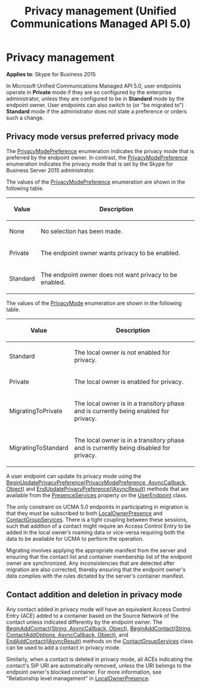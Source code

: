 ﻿---
title: Privacy management (Unified Communications Managed API 5.0)
TOCTitle: Privacy management
ms:assetid: 3eb4c8dd-8acb-487c-a92c-a6dd4098df0b
ms:mtpsurl: https://msdn.microsoft.com/library/Dn466020(v=office.16)
ms:contentKeyID: 65239957
ms.date: 07/27/2015
mtps_version: v=office.16
---

# Privacy management


**Applies to**: Skype for Business 2015

In Microsoft Unified Communications Managed API 5.0, user endpoints operate in **Private** mode if they are so configured by the enterprise administrator, unless they are configured to be in **Standard** mode by the endpoint owner. User endpoints can also switch to (or "be migrated to") **Standard** mode if the administrator does not state a preference or orders such a change.

## Privacy mode versus preferred privacy mode

The [PrivacyModePreference](https://msdn.microsoft.com/library/hh382914\(v=office.16\)) enumeration indicates the privacy mode that is preferred by the endpoint owner. In contrast, the [PrivacyModePreference](https://msdn.microsoft.com/library/hh382914\(v=office.16\)) enumeration indicates the privacy mode that is set by the Skype for Business Server 2015 administrator.

The values of the [PrivacyModePreference](https://msdn.microsoft.com/library/hh382914\(v=office.16\)) enumeration are shown in the following table.

<table>
<colgroup>
<col />
<col />
</colgroup>
<thead>
<tr class="header">
<th><p>Value</p></th>
<th><p>Description</p></th>
</tr>
</thead>
<tbody>
<tr class="odd">
<td><p>None</p></td>
<td><p>No selection has been made.</p></td>
</tr>
<tr class="even">
<td><p>Private</p></td>
<td><p>The endpoint owner wants privacy to be enabled.</p></td>
</tr>
<tr class="odd">
<td><p>Standard</p></td>
<td><p>The endpoint owner does not want privacy to be enabled.</p></td>
</tr>
</tbody>
</table>


The values of the [PrivacyMode](https://msdn.microsoft.com/library/hh382900\(v=office.16\)) enumeration are shown in the following table.

<table>
<colgroup>
<col />
<col />
</colgroup>
<thead>
<tr class="header">
<th><p>Value</p></th>
<th><p>Description</p></th>
</tr>
</thead>
<tbody>
<tr class="odd">
<td><p>Standard</p></td>
<td><p>The local owner is not enabled for privacy.</p></td>
</tr>
<tr class="even">
<td><p>Private</p></td>
<td><p>The local owner is enabled for privacy.</p></td>
</tr>
<tr class="odd">
<td><p>MigratingToPrivate</p></td>
<td><p>The local owner is in a transitory phase and is currently being enabled for privacy.</p></td>
</tr>
<tr class="even">
<td><p>MigratingToStandard</p></td>
<td><p>The local owner is in a transitory phase and is currently being disabled for privacy.</p></td>
</tr>
</tbody>
</table>


A user endpoint can update its privacy mode using the [BeginUpdatePrivacyPreference(PrivacyModePreference, AsyncCallback, Object)](https://msdn.microsoft.com/library/hh382158\(v=office.16\)) and [EndUpdatePrivacyPreference(IAsyncResult)](https://msdn.microsoft.com/library/hh383237\(v=office.16\)) methods that are available from the [PresenceServices](https://msdn.microsoft.com/library/hh349242\(v=office.16\)) property on the [UserEndpoint](https://docs.microsoft.com/dotnet/api/microsoft.rtc.collaboration.userendpoint?view=ucma-api) class.

The only constraint on UCMA 5.0 endpoints in participating in migration is that they must be subscribed to both [LocalOwnerPresence](https://msdn.microsoft.com/library/hh382370\(v=office.16\)) and [ContactGroupServices](https://msdn.microsoft.com/library/hh381099\(v=office.16\)). There is a tight coupling between these sessions, such that addition of a contact might require an Access Control Entry to be added in the local owner’s roaming data or vice-versa requiring both the data to be available for UCMA to perform the operation.

Migrating involves applying the appropriate manifest from the server and ensuring that the contact list and container membership list of the endpoint owner are synchronized. Any inconsistencies that are detected after migration are also corrected, thereby ensuring that the endpoint owner's data complies with the rules dictated by the server's container manifest.

## Contact addition and deletion in privacy mode

Any contact added in privacy mode will have an equivalent Access Control Entry (ACE) added to a container based on the Source Network of the contact unless indicated differently by the endpoint owner. The [BeginAddContact(String, AsyncCallback, Object)](https://msdn.microsoft.com/library/hh384923\(v=office.16\)), [BeginAddContact(String, ContactAddOptions, AsyncCallback, Object)](https://msdn.microsoft.com/library/hh381403\(v=office.16\)), and [EndAddContact(IAsyncResult)](https://msdn.microsoft.com/library/hh382284\(v=office.16\)) methods on the [ContactGroupServices](https://msdn.microsoft.com/library/hh381099\(v=office.16\)) class can be used to add a contact in privacy mode.

Similarly, when a contact is deleted in privacy mode, all ACEs indicating the contact's SIP URI are automatically removed, unless the URI belongs to the endpoint owner's blocked container. For more information, see "Relationship level management" in [LocalOwnerPresence](localownerpresence.md).

